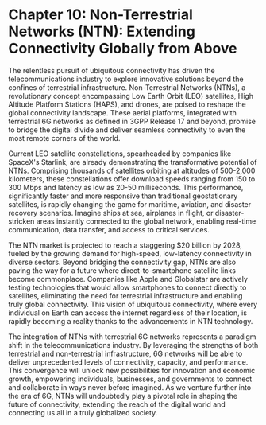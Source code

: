 # Chapter 10: Non-Terrestrial Networks (NTN): Extending Connectivity Globally from Above

The relentless pursuit of ubiquitous connectivity has driven the telecommunications industry to explore innovative solutions beyond the confines of terrestrial infrastructure.  Non-Terrestrial Networks (NTNs), a revolutionary concept encompassing Low Earth Orbit (LEO) satellites, High Altitude Platform Stations (HAPS), and drones, are poised to reshape the global connectivity landscape. These aerial platforms, integrated with terrestrial 6G networks as defined in 3GPP Release 17 and beyond, promise to bridge the digital divide and deliver seamless connectivity to even the most remote corners of the world.

Current LEO satellite constellations, spearheaded by companies like SpaceX's Starlink, are already demonstrating the transformative potential of NTNs.  Comprising thousands of satellites orbiting at altitudes of 500-2,000 kilometers, these constellations offer download speeds ranging from 150 to 300 Mbps and latency as low as 20-50 milliseconds. This performance, significantly faster and more responsive than traditional geostationary satellites, is rapidly changing the game for maritime, aviation, and disaster recovery scenarios. Imagine ships at sea, airplanes in flight, or disaster-stricken areas instantly connected to the global network, enabling real-time communication, data transfer, and access to critical services.

The NTN market is projected to reach a staggering $20 billion by 2028, fueled by the growing demand for high-speed, low-latency connectivity in diverse sectors.  Beyond bridging the connectivity gap, NTNs are also paving the way for a future where direct-to-smartphone satellite links become commonplace.  Companies like Apple and Globalstar are actively testing technologies that would allow smartphones to connect directly to satellites, eliminating the need for terrestrial infrastructure and enabling truly global connectivity. This vision of ubiquitous connectivity, where every individual on Earth can access the internet regardless of their location, is rapidly becoming a reality thanks to the advancements in NTN technology.

The integration of NTNs with terrestrial 6G networks represents a paradigm shift in the telecommunications industry. By leveraging the strengths of both terrestrial and non-terrestrial infrastructure, 6G networks will be able to deliver unprecedented levels of connectivity, capacity, and performance. This convergence will unlock new possibilities for innovation and economic growth, empowering individuals, businesses, and governments to connect and collaborate in ways never before imagined. As we venture further into the era of 6G, NTNs will undoubtedly play a pivotal role in shaping the future of connectivity, extending the reach of the digital world and connecting us all in a truly globalized society.